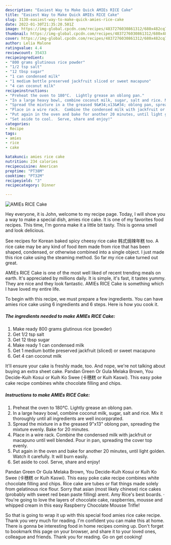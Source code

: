 ```yaml
---
description: "Easiest Way to Make Quick AMIEs RICE Cake"
title: "Easiest Way to Make Quick AMIEs RICE Cake"
slug: 3138-easiest-way-to-make-quick-amies-rice-cake
date: 2022-01-30T21:35:20.501Z
image: https://img-global.cpcdn.com/recipes/4837276030861312/680x482cq70/amies-rice-cake-recipe-main-photo.jpg
thumbnail: https://img-global.cpcdn.com/recipes/4837276030861312/680x482cq70/amies-rice-cake-recipe-main-photo.jpg
cover: https://img-global.cpcdn.com/recipes/4837276030861312/680x482cq70/amies-rice-cake-recipe-main-photo.jpg
author: Lelia Malone
ratingvalue: 4.4
reviewcount: 35433
recipeingredient:
- "800 grams glutinous rice powder"
- "1/2 tsp salt"
- "12 tbsp sugar"
- "1 can condensed milk"
- "1 medium bottle preserved jackfruit sliced or sweet macapuno"
- "4 can coconut milk"
recipeinstructions:
- "Preheat the oven to 180°C.  Lightly grease an oblong pan."
- "In a large heavy bowl, combine coconut milk, sugar, salt and rice. Mix it thoroughly until all ingredients are well incorpprated."
- "Spread the mixture in a the greased 9&#34;x13&#34; oblong pan, spreading the mixture evenly.  Bake for 20 minutes."
- "Place in a wire rack.  Combine the condensed milk with jackfruit or macapuno until well blended.  Pour in pan, spreading the cover top evenly."
- "Put again in the oven and bake for another 20 minutes, until light golden.  Watch it carefully.  It will burn easily."
- "Set aside to cool.  Serve, share and enjoy!"
categories:
- Recipe
tags:
- amies
- rice
- cake

katakunci: amies rice cake 
nutrition: 234 calories
recipecuisine: American
preptime: "PT38M"
cooktime: "PT32M"
recipeyield: "3"
recipecategory: Dinner

---
```



![AMIEs RICE Cake](https://img-global.cpcdn.com/recipes/4837276030861312/680x482cq70/amies-rice-cake-recipe-main-photo.jpg)

Hey everyone, it is John, welcome to my recipe page. Today, I will show you a way to make a special dish, amies rice cake. It is one of my favorites food recipes. This time, I'm gonna make it a little bit tasty. This is gonna smell and look delicious.

See recipes for Korean baked spicy cheesy rice cake 韩式焗辣年糕 too. A rice cake may be any kind of food item made from rice that has been shaped, condensed, or otherwise combined into a single object. I just made this rice cake using the steaming method. So far my rice cake turned out great.

AMIEs RICE Cake is one of the most well liked of recent trending meals on earth. It's appreciated by millions daily. It is simple, it's fast, it tastes yummy. They are nice and they look fantastic. AMIEs RICE Cake is something which I have loved my entire life.


To begin with this recipe, we must prepare a few ingredients. You can have amies rice cake using 6 ingredients and 6 steps. Here is how you cook it.

<!--inarticleads1-->

##### The ingredients needed to make AMIEs RICE Cake:

1. Make ready 800 grams glutinous rice (powder)
1. Get 1/2 tsp salt
1. Get 12 tbsp sugar
1. Make ready 1 can condensed milk
1. Get 1 medium bottle preserved jackfruit (sliced) or sweet macapuno
1. Get 4 can coconut milk


It&#39;ll ensure your cake is freshly made, too. And nope, we&#39;re not talking about buying an extra sheet cake. Pandan Green Or Gula Melaka Brown, You Decide-Kuih Kosui or Kuih Ko Swee (卡穗糕 or Kuih Kaswi). This easy poke cake recipe combines white chocolate filling and chips. 

<!--inarticleads2-->

##### Instructions to make AMIEs RICE Cake:

1. Preheat the oven to 180°C.  Lightly grease an oblong pan.
1. In a large heavy bowl, combine coconut milk, sugar, salt and rice. Mix it thoroughly until all ingredients are well incorpprated.
1. Spread the mixture in a the greased 9&#34;x13&#34; oblong pan, spreading the mixture evenly.  Bake for 20 minutes.
1. Place in a wire rack.  Combine the condensed milk with jackfruit or macapuno until well blended.  Pour in pan, spreading the cover top evenly.
1. Put again in the oven and bake for another 20 minutes, until light golden.  Watch it carefully.  It will burn easily.
1. Set aside to cool.  Serve, share and enjoy!


Pandan Green Or Gula Melaka Brown, You Decide-Kuih Kosui or Kuih Ko Swee (卡穗糕 or Kuih Kaswi). This easy poke cake recipe combines white chocolate filling and chips. Rice cake are tubes or flat things made solely from gelatinous rice flour. Sorry that asian (most likely chinese) rice cakes (probably with sweet red bean paste filling) arent. Amy Rice&#39;s best boards. · You&#39;re going to love the layers of chocolate cake, raspberries, mousse and whipped cream in this easy Raspberry Chocolate Mousse Trifle! 

So that is going to wrap it up with this special food amies rice cake recipe. Thank you very much for reading. I'm confident you can make this at home. There is gonna be interesting food in home recipes coming up. Don't forget to bookmark this page on your browser, and share it to your loved ones, colleague and friends. Thank you for reading. Go on get cooking!
